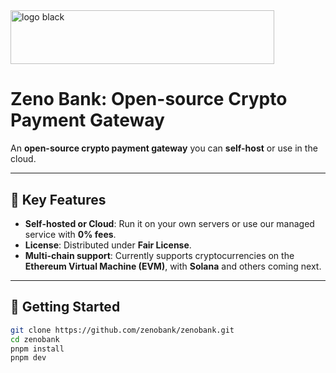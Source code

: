 <img width="422" height="86.3" alt="logo black" src="https://github.com/user-attachments/assets/113a8851-4272-40e2-8ac0-56e0343327e2" />

# Zeno Bank: Open-source Crypto Payment Gateway

An **open-source crypto payment gateway** you can **self-host** or use in the cloud.

---

## 🔑 Key Features

- **Self-hosted or Cloud**: Run it on your own servers or use our managed service with **0% fees**.
- **License**: Distributed under **Fair License**.
- **Multi-chain support**: Currently supports cryptocurrencies on the **Ethereum Virtual Machine (EVM)**, with **Solana** and others coming next.

---

## 🚀 Getting Started

```bash
git clone https://github.com/zenobank/zenobank.git
cd zenobank
pnpm install
pnpm dev
```
